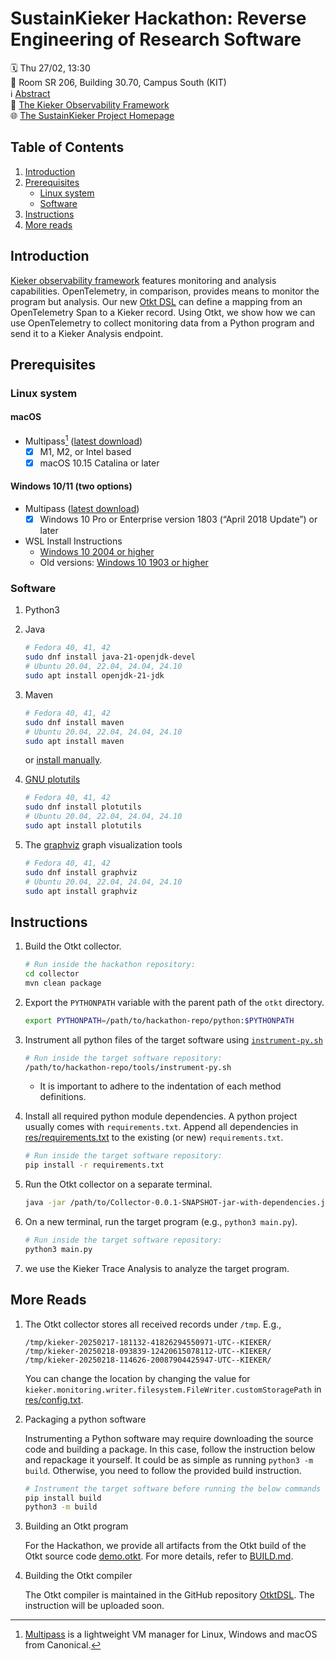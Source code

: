 # SustainKieker Hackathon: Reverse Engineering of Research Software

🗓️ Thu 27/02, 13:30
<br>📍 Room SR 206, Building 30.70, Campus South (KIT)
<br>ℹ️ [Abstract](https://events.hifis.net/event/1741/contributions/14031/)
<br>🔬 [The Kieker Observability Framework](https://kieker-monitoring.net)
<br>🌐 [The SustainKieker Project Homepage](https://sustainkieker.kieker-monitoring.net)

## Table of Contents

1. [Introduction](#introduction)
1. [Prerequisites](#prerequisites)
   * [Linux system](#linux-system)
   * [Software](#software)
1. [Instructions](#instructions)
1. [More reads](#more-reads)

## Introduction

[Kieker observability framework](https://kieker-monitoring.net/) features monitoring and analysis capabilities.
OpenTelemetry, in comparison, provides means to monitor the program but analysis. Our new [Otkt DSL](https://github.com/silvergl/OtktDSL) can define a mapping from an OpenTelemetry Span to a Kieker record.
Using Otkt, we show how we can use OpenTelemetry to collect monitoring data from a Python program and send it to a Kieker Analysis endpoint.

## Prerequisites

### Linux system
   
#### macOS
* Multipass[^1] ([latest download](https://canonical.com/multipass/download/macos))
  - [x] M1, M2, or Intel based
  - [x] macOS 10.15 Catalina or later

[^1]: [Multipass](https://github.com/canonical/multipass) is a lightweight VM manager for Linux, Windows and macOS from Canonical.

#### Windows 10/11 (two options)
* Multipass ([latest download](https://canonical.com/multipass/download/windows))
  - [x] Windows 10 Pro or Enterprise version 1803 (“April 2018 Update”) or later
* WSL Install Instructions
  * [Windows 10 2004 or higher](https://learn.microsoft.com/en-us/windows/wsl/install)
  * Old versions: [Windows 10 1903 or higher](https://learn.microsoft.com/en-us/windows/wsl/install-manual)

### Software
1. Python3

1. Java
   ```bash
   # Fedora 40, 41, 42
   sudo dnf install java-21-openjdk-devel
   # Ubuntu 20.04, 22.04, 24.04, 24.10
   sudo apt install openjdk-21-jdk
   ```
1. Maven
   ```bash
   # Fedora 40, 41, 42
   sudo dnf install maven
   # Ubuntu 20.04, 22.04, 24.04, 24.10
   sudo apt install maven
   ```
   or [install manually](https://maven.apache.org/install.html).
1. [GNU plotutils](http://www.gnu.org/software/plotutils/)
   ```bash
   # Fedora 40, 41, 42
   sudo dnf install plotutils
   # Ubuntu 20.04, 22.04, 24.04, 24.10
   sudo apt install plotutils
   ```
1. The [graphviz](http://www.graphviz.org/) graph visualization tools
   ```bash
   # Fedora 40, 41, 42
   sudo dnf install graphviz
   # Ubuntu 20.04, 22.04, 24.04, 24.10
   sudo apt install graphviz
   ```

## Instructions

1. Build the Otkt collector.
   ```bash
   # Run inside the hackathon repository:
   cd collector
   mvn clean package
   ```

1. Export the `PYTHONPATH` variable with the parent path of the `otkt`
   directory.

   ```bash
   export PYTHONPATH=/path/to/hackathon-repo/python:$PYTHONPATH
   ```

1. Instrument all python files of the target software using [`instrument-py.sh`](tools/instrument-py.sh)

   ```bash
   # Run inside the target software repository:
   /path/to/hackathon-repo/tools/instrument-py.sh
   ```

   * It is important to adhere to the indentation of each method definitions.

1. Install all required python module dependencies. A python project usually
   comes with `requirements.txt`. Append all dependencies in
   [res/requirements.txt](res/requirements.txt) to the existing (or new)
   `requirements.txt`.

   ```bash
   # Run inside the target software repository:
   pip install -r requirements.txt 
   ```

1. Run the Otkt collector on a separate terminal.

   ```bash
   java -jar /path/to/Collector-0.0.1-SNAPSHOT-jar-with-dependencies.jar -c /path/to/config.txt
   ```

1. On a new terminal, run the target program (e.g., `python3 main.py`).

    ```bash
    # Run inside the target software repository:
    python3 main.py
    ```

1. we use the Kieker Trace Analysis to analyze the target program.

## More Reads
1. The Otkt collector stores all received records under `/tmp`. E.g.,

   ```
   /tmp/kieker-20250217-181132-41826294550971-UTC--KIEKER/
   /tmp/kieker-20250218-093839-12420615078112-UTC--KIEKER/
   /tmp/kieker-20250218-114626-20087904425947-UTC--KIEKER/
   ```

   You can change the location by changing the value for
   `kieker.monitoring.writer.filesystem.FileWriter.customStoragePath` in
   [res/config.txt](res/config.txt).

1. Packaging a python software

   Instrumenting a Python software may require downloading the source code and
building a package. In this case, follow the instruction below and repackage it
yourself. It could be as simple as running `python3 -m build`. Otherwise, you
need to follow the provided build instruction.

   ```bash
   # Instrument the target software before running the below commands
   pip install build
   python3 -m build
   ```

1. Building an Otkt program

   For the Hackathon, we provide all artifacts from the Otkt build of the Otkt source code [demo.otkt](examples/demo.otkt). For more details, refer to [BUILD.md](BUILD.md).

1. Building the Otkt compiler

   The Otkt compiler is maintained in the GitHub repository [OtktDSL](https://github.com/silvergl/OtktDSL). The instruction will be uploaded soon.

